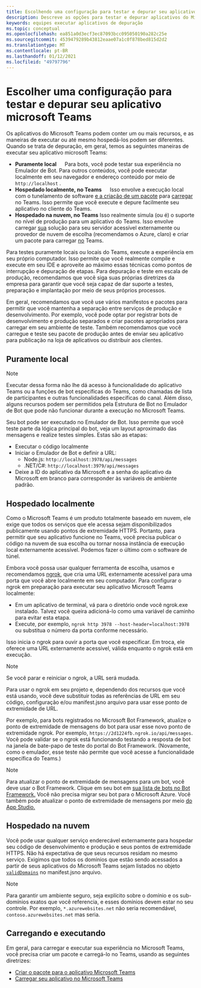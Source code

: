 ```yaml
---
title: Escolhendo uma configuração para testar e depurar seu aplicativo
description: Descreve as opções para testar e depurar aplicativos do Microsoft Teams
keywords: equipes executar aplicativos de depuração
ms.topic: conceptual
ms.openlocfilehash: ea851a0d3ecf3ec87093bcc095050190a282c25e
ms.sourcegitcommit: 4539479289b43812eaae07a1c0f878bed815d2d2
ms.translationtype: MT
ms.contentlocale: pt-BR
ms.lasthandoff: 01/12/2021
ms.locfileid: "49797796"
---
```

# <a name="choosing-a-setup-to-test-and-debug-your-microsoft-teams-app"></a>Escolher uma configuração para testar e depurar seu aplicativo microsoft Teams

Os aplicativos do Microsoft Teams podem conter um ou mais recursos, e as maneiras de executar ou até mesmo hospedá-los podem ser diferentes. Quando se trata de depuração, em geral, temos as seguintes maneiras de executar seu aplicativo microsoft Teams:

* **Puramente local** &emsp; Para bots, você pode testar sua experiência no Emulador de Bot. Para outros conteúdos, você pode executar localmente em seu navegador e endereço conteúdo por meio de `http://localhost` .
* **Hospedado localmente, no Teams** &emsp; Isso envolve a execução local com o tunelamento de software [e a criação de um pacote](~/concepts/build-and-test/apps-package.md) para [carregar](~/concepts/deploy-and-publish/apps-upload.md) no Teams. Isso permite que você execute e depure facilmente seu aplicativo no cliente do Teams.
* **Hospedado na nuvem, no Teams** Isso realmente simula (ou é) o suporte no nível de produção para um aplicativo do Teams. Isso envolve carregar [sua](~/concepts/build-and-test/apps-package.md) solução para seu servidor acessível externamente ou provedor de nuvem de escolha (recomendamos o Azure, claro) e criar um pacote para carregar [no](~/concepts/deploy-and-publish/apps-upload.md) Teams.

Para testes puramente locais ou locais do Teams, execute a experiência em seu próprio computador. Isso permite que você realmente compile e execute em seu IDE e aproveite ao máximo essas técnicas como pontos de interrupção e depuração de etapas. Para depuração e teste em escala de produção, recomendamos que você siga suas próprias diretrizes da empresa para garantir que você seja capaz de dar suporte a testes, preparação e implantação por meio de seus próprios processos.

Em geral, recomendamos que você use vários manifestos e pacotes para permitir que você mantenha a separação entre serviços de produção e desenvolvimento. Por exemplo, você pode optar por registrar bots de desenvolvimento e produção separados e criar pacotes apropriados para carregar em seu ambiente de teste. Também recomendamos que você carregue e teste seu pacote de produção antes de enviar seu aplicativo para publicação na loja de aplicativos ou distribuir aos clientes.

## <a name="purely-local"></a>Puramente local

> [!NOTE]
> Executar dessa forma não lhe dá acesso à funcionalidade do aplicativo Teams ou a funções de bot específicas do Teams, como chamadas de lista de participantes e outras funcionalidades específicas do canal. Além disso, alguns recursos podem ser permitidos pela Estrutura de Bot no Emulador de Bot que pode não funcionar durante a execução no Microsoft Teams.

Seu bot pode ser executado no Emulador de Bot. Isso permite que você teste parte da lógica principal do bot, veja um layout aproximado das mensagens e realize testes simples. Estas são as etapas:

* Executar o código localmente
* Iniciar o Emulador de Bot e definir a URL:
  * Node.js: `http://localhost:3978/api/messages`
  * .NET/C#: `http://localhost:3979/api/messages`
* Deixe a ID do aplicativo da Microsoft e a senha do aplicativo da Microsoft em branco para corresponder às variáveis de ambiente padrão.

## <a name="locally-hosted"></a>Hospedado localmente

Como o Microsoft Teams é um produto totalmente baseado em nuvem, ele exige que todos os serviços que ele acessa sejam disponibilizados publicamente usando pontos de extremidade HTTPS. Portanto, para permitir que seu aplicativo funcione no Teams, você precisa publicar o código na nuvem de sua escolha ou tornar nossa instância de execução local externamente acessível. Podemos fazer o último com o software de túnel.

Embora você possa usar qualquer ferramenta de escolha, usamos e recomendamos [ngrok](https://ngrok.com/download), que cria uma URL externamente acessível para uma porta que você abre localmente em seu computador. Para configurar o ngrok em preparação para executar seu aplicativo Microsoft Teams localmente:

* Em um aplicativo de terminal, vá para o diretório onde você ngrok.exe instalado. Talvez você queira adicioná-lo como uma variável de caminho para evitar esta etapa.
* Execute, por exemplo, `ngrok http 3978 --host-header=localhost:3978` ou substitua o número da porta conforme necessário.

Isso inicia o ngrok para ouvir a porta que você especificar. Em troca, ele oferece uma URL externamente acessível, válida enquanto o ngrok está em execução.

> [!NOTE]
> Se você parar e reiniciar o ngrok, a URL será mudada.

Para usar o ngrok em seu projeto e, dependendo dos recursos que você está usando, você deve substituir todas as referências de URL em seu código, configuração e/ou manifest.jsno arquivo para usar esse ponto de extremidade de URL.

Por exemplo, para bots registrados no Microsoft Bot Framework, atualize o ponto de extremidade de mensagens do bot para usar esse novo ponto de extremidade ngrok. Por exemplo, `https://2d1224fb.ngrok.io/api/messages`. Você pode validar se o ngrok está funcionando testando a resposta de bot na janela de bate-papo de teste do portal do Bot Framework. (Novamente, como o emulador, esse teste não permite que você acesse a funcionalidade específica do Teams.)

> [!NOTE]
> Para atualizar o ponto de extremidade de mensagens para um bot, você deve usar o Bot Framework. Clique em seu bot em [sua lista de bots no Bot Framework.](https://dev.botframework.com/bots) Você não precisa migrar seu bot para o Microsoft Azure. Você também pode atualizar o ponto de extremidade de mensagens por meio [do App Studio.](~/concepts/build-and-test/app-studio-overview.md)

## <a name="cloud-hosted"></a>Hospedado na nuvem

Você pode usar qualquer serviço enderecável externamente para hospedar seu código de desenvolvimento e produção e seus pontos de extremidade HTTPS. Não há expectativa de que seus recursos residam no mesmo serviço. Exigimos que todos os domínios que estão sendo acessados a partir de seus aplicativos do Microsoft Teams sejam listados no objeto [`validDomains`](~/resources/schema/manifest-schema.md#validdomains) no manifest.jsno arquivo.

> [!NOTE]
> Para garantir um ambiente seguro, seja explícito sobre o domínio e os sub-domínios exatos que você referencia, e esses domínios devem estar no seu controle. Por exemplo, `*.azurewebsites.net` não seria recomendável, `contoso.azurewebsites.net` mas seria.

## <a name="loading-and-running"></a>Carregando e executando

Em geral, para carregar e executar sua experiência no Microsoft Teams, você precisa criar um pacote e carregá-lo no Teams, usando as seguintes diretrizes:

* [Criar o pacote para o aplicativo Microsoft Teams](~/concepts/build-and-test/apps-package.md)
* [Carregar seu aplicativo no Microsoft Teams](~/concepts/deploy-and-publish/apps-upload.md)
